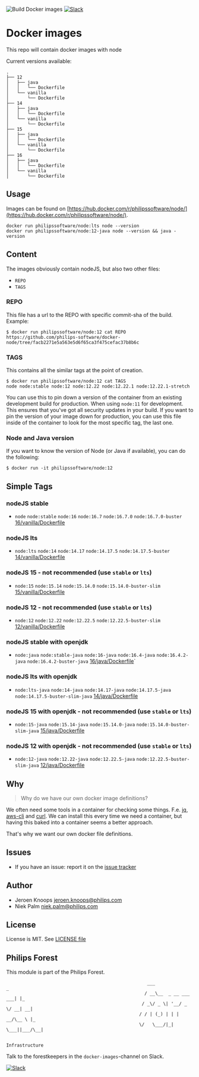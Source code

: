 ![Build Docker images](https://github.com/philips-software/docker-node/workflows/Build%20Docker%20images/badge.svg)
[![Slack](https://philips-software-slackin.now.sh/badge.svg)](https://philips-software-slackin.now.sh)

# Docker images

This repo will contain docker images with node

Current versions available:
```
.
├── 12
│   ├── java
│   │   └── Dockerfile
│   └── vanilla
│       └── Dockerfile
├── 14
│   ├── java
│   │   └── Dockerfile
│   └── vanilla
│       └── Dockerfile
├── 15
│   ├── java
│   │   └── Dockerfile
│   └── vanilla
│       └── Dockerfile
├── 16
│   ├── java
│   │   └── Dockerfile
│   └── vanilla
│       └── Dockerfile
```
## Usage

Images can be found on [https://hub.docker.com/r/philipssoftware/node/](https://hub.docker.com/r/philipssoftware/node/).

```
docker run philipssoftware/node:lts node --version
docker run philipssoftware/node:12-java node --version && java -version
```

## Content

The images obviously contain nodeJS, but also two other files:
- `REPO`
- `TAGS`

### REPO

This file has a url to the REPO with specific commit-sha of the build.
Example: 

```
$ docker run philipssoftware/node:12 cat REPO
https://github.com/philips-software/docker-node/tree/facb2271e5a563e5d6f65ca3f475cefac37b8b6c
```

### TAGS

This contains all the similar tags at the point of creation. 

```
$ docker run philipssoftware/node:12 cat TAGS
node node:stable node:12 node:12.22 node:12.22.1 node:12.22.1-stretch
```

You can use this to pin down a version of the container from an existing development build for production. When using `node:11` for development. This ensures that you've got all security updates in your build. If you want to pin the version of your image down for production, you can use this file inside of the container to look for the most specific tag, the last one.

### Node and Java version

If you want to know the version of Node (or Java if available), you can do the following:

```
$ docker run -it philipssoftware/node:12
```

## Simple Tags

### nodeJS stable
- `node` `node:stable` `node:16` `node:16.7` `node:16.7.0` `node:16.7.0-buster` [16/vanilla/Dockerfile](16/vanilla/Dockerfile)

### nodeJS lts
- `node:lts` `node:14` `node:14.17` `node:14.17.5` `node:14.17.5-buster` [14/vanilla/Dockerfile](14/vanilla/Dockerfile)

### nodeJS 15 - not recommended (use `stable` or `lts`)
- `node:15` `node:15.14` `node:15.14.0` `node:15.14.0-buster-slim` [15/vanilla/Dockerfile](15/vanilla/Dockerfile)

### nodeJS 12 - not recommended (use `stable` or `lts`)
- `node:12` `node:12.22` `node:12.22.5` `node:12.22.5-buster-slim` [12/vanilla/Dockerfile](12/vanilla/Dockerfile)

### nodeJS stable with openjdk
- `node:java` `node:stable-java` `node:16-java` `node:16.4-java` `node:16.4.2-java` `node:16.4.2-buster-java` [16/java/Dockerfile](16/java/Dockerfile)`

### nodeJS lts with openjdk
- `node:lts-java` `node:14-java` `node:14.17-java` `node:14.17.5-java` `node:14.17.5-buster-slim-java` [14/java/Dockerfile](14/java/Dockerfile)

### nodeJS 15 with openjdk - not recommended (use `stable` or `lts`)
- `node:15-java` `node:15.14-java` `node:15.14.0-java` `node:15.14.0-buster-slim-java` [15/java/Dockerfile](15/java/Dockerfile)

### nodeJS 12 with openjdk - not recommended (use `stable` or `lts`)
- `node:12-java` `node:12.22-java` `node:12.22.5-java` `node:12.22.5-buster-slim-java` [12/java/Dockerfile](12/java/Dockerfile)

## Why

> Why do we have our own docker image definitions?

We often need some tools in a container for checking some things. F.e. [jq](https://stedolan.github.io/jq/), [aws-cli](https://aws.amazon.com/cli/) and [curl](https://curl.haxx.se/).
We can install this every time we need a container, but having this baked into a container seems a better approach.

That's why we want our own docker file definitions.

## Issues

- If you have an issue: report it on the [issue tracker](https://github.com/philips-software/docker-node/issues)

## Author

- Jeroen Knoops <jeroen.knoops@philips.com>
- Niek Palm <niek.palm@philips.com>

## License

License is MIT. See [LICENSE file](LICENSE.md)

## Philips Forest

This module is part of the Philips Forest.

```
                                                     ___                   _
                                                    / __\__  _ __ ___  ___| |_
                                                   / _\/ _ \| '__/ _ \/ __| __|
                                                  / / | (_) | | |  __/\__ \ |_
                                                  \/   \___/|_|  \___||___/\__|  

                                                                 Infrastructure
```

Talk to the forestkeepers in the `docker-images`-channel on Slack.

[![Slack](https://philips-software-slackin.now.sh/badge.svg)](https://philips-software-slackin.now.sh)
